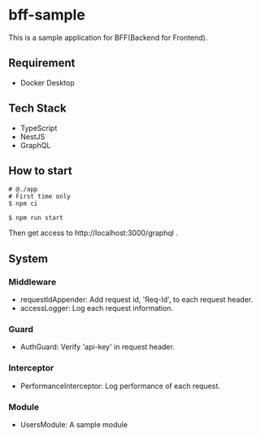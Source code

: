 # bff-sample

This is a sample application for BFF(Backend for Frontend).

## Requirement
- Docker Desktop

## Tech Stack
- TypeScript
- NestJS
- GraphQL

## How to start

```
# @./app
# First time only
$ npm ci

$ npm run start
```

Then get access to http://localhost:3000/graphql .

## System

### Middleware
- requestIdAppender: Add request id, 'Req-Id', to each request header.
- accessLogger: Log each request information.

### Guard
- AuthGuard: Verify 'api-key' in request header.

### Interceptor
- PerformanceInterceptor: Log performance of each request.

### Module
- UsersModule: A sample module